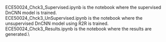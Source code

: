 ECE50024_Chck3_Supervised.ipynb is the notebook where the supervised DnCNN model is trained. \
ECE50024_Chck3_UnSupervised.ipynb is the notebook where the unsupervised DnCNN model using R2R is trained. \
ECE50024_Chck3_Results.ipynb is the notebook where the results are generated.\



